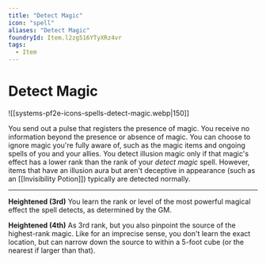 ```yaml
---
title: "Detect Magic"
icon: "spell"
aliases: "Detect Magic"
foundryId: Item.l2zg516YTyXRz4vr
tags:
  - Item
---
```


# Detect Magic
![[systems-pf2e-icons-spells-detect-magic.webp|150]]

You send out a pulse that registers the presence of magic. You receive no information beyond the presence or absence of magic. You can choose to ignore magic you're fully aware of, such as the magic items and ongoing spells of you and your allies. You detect illusion magic only if that magic's effect has a lower rank than the rank of your _detect magic_ spell. However, items that have an illusion aura but aren't deceptive in appearance (such as an [[Invisibility Potion]]) typically are detected normally.

* * *

**Heightened (3rd)** You learn the rank or level of the most powerful magical effect the spell detects, as determined by the GM.

**Heightened (4th)** As 3rd rank, but you also pinpoint the source of the highest-rank magic. Like for an imprecise sense, you don't learn the exact location, but can narrow down the source to within a 5-foot cube (or the nearest if larger than that).
